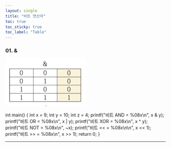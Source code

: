 ```yaml
---
layout: single
title: "비트 연산자"
toc: true
toc_sticky: true
toc_label: "Table"
---
```


### 01. &
![&](/assets/image1/&.PNG)

int main()
{
int x = 9;
int y = 10;
int z = 4;
printf("비트 AND = %08x\n", x & y);
printf("비트 OR = %08x\n", x | y);
printf("비트 XOR = %08x\n", x ^ y);
printf("비트 NOT = %08x\n", ~x);
printf("비트 << = %08x\n\n", x << 1);
printf("비트 >> = %08x\n", x >> 1);
return 0;
}

---

